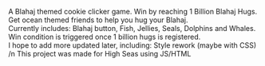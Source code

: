 A Blahaj themed cookie clicker game. Win by reaching 1 Billion Blahaj Hugs. Get ocean themed friends to help you hug your Blahaj.                   
Currently includes: Blahaj button, Fish, Jellies, Seals, Dolphins and Whales. Win condition is triggered once 1 billion hugs is registered.           
I hope to add more updated later, including: Style rework (maybe with CSS) /n
This project was made for High Seas using JS/HTML
